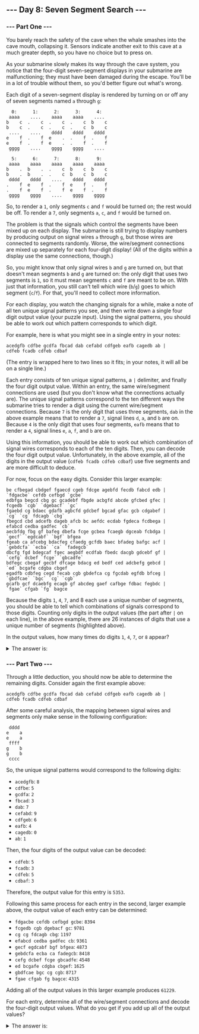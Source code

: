 ## --- Day 8: Seven Segment Search ---

### --- Part One ---

You barely reach the safety of the cave when the whale smashes into the cave mouth, collapsing it. Sensors indicate
another exit to this cave at a much greater depth, so you have no choice but to press on.

As your submarine slowly makes its way through the cave system, you notice that the four-digit seven-segment displays in
your submarine are malfunctioning; they must have been damaged during the escape. You'll be in a lot of trouble without
them, so you'd better figure out what's wrong.

Each digit of a seven-segment display is rendered by turning on or off any of seven segments named `a` through `g`:

```
  0:      1:      2:      3:      4:
 aaaa    ....    aaaa    aaaa    ....
b    c  .    c  .    c  .    c  b    c
b    c  .    c  .    c  .    c  b    c
 ....    ....    dddd    dddd    dddd
e    f  .    f  e    .  .    f  .    f
e    f  .    f  e    .  .    f  .    f
 gggg    ....    gggg    gggg    ....

  5:      6:      7:      8:      9:
 aaaa    aaaa    aaaa    aaaa    aaaa
b    .  b    .  .    c  b    c  b    c
b    .  b    .  .    c  b    c  b    c
 dddd    dddd    ....    dddd    dddd
.    f  e    f  .    f  e    f  .    f
.    f  e    f  .    f  e    f  .    f
 gggg    gggg    ....    gggg    gggg
```

So, to render a `1`, only segments `c` and `f` would be turned on; the rest would be off. To render a `7`, only
segments `a`, `c`, and `f` would be turned on.

The problem is that the signals which control the segments have been mixed up on each display. The submarine is still
trying to display numbers by producing output on signal wires `a` through `g`, but those wires are connected to segments
randomly. Worse, the wire/segment connections are mixed up separately for each four-digit display! (All of the digits
within a display use the same connections, though.)

So, you might know that only signal wires `b` and `g` are turned on, but that doesn't mean segments `b` and `g` are
turned on: the only digit that uses two segments is `1`, so it must mean segments `c` and `f` are meant to be on. With
just that information, you still can't tell which wire (`b`/`g`) goes to which segment (`c`/`f`). For that, you'll need
to collect more information.

For each display, you watch the changing signals for a while, make a note of all ten unique signal patterns you see, and
then write down a single four digit output value (your puzzle input). Using the signal patterns, you should be able to
work out which pattern corresponds to which digit.

For example, here is what you might see in a single entry in your notes:

```
acedgfb cdfbe gcdfa fbcad dab cefabd cdfgeb eafb cagedb ab |
cdfeb fcadb cdfeb cdbaf
```

(The entry is wrapped here to two lines so it fits; in your notes, it will all be on a single line.)

Each entry consists of ten unique signal patterns, a `|` delimiter, and finally the four digit output value. Within an
entry, the same wire/segment connections are used (but you don't know what the connections actually are). The unique
signal patterns correspond to the ten different ways the submarine tries to render a digit using the current
wire/segment connections. Because `7` is the only digit that uses three segments, `dab` in the above example means that
to render a `7`, signal lines `d`, `a`, and `b` are on. Because `4` is the only digit that uses four segments, `eafb`
means that to render a `4`, signal lines `e`, `a`, `f`, and `b` are on.

Using this information, you should be able to work out which combination of signal wires corresponds to each of the ten
digits. Then, you can decode the four digit output value. Unfortunately, in the above example, all of the digits in the
output value (`cdfeb fcadb cdfeb cdbaf`) use five segments and are more difficult to deduce.

For now, focus on the easy digits. Consider this larger example:

```
be cfbegad cbdgef fgaecd cgeb fdcge agebfd fecdb fabcd edb |
`fdgacbe` cefdb cefbgd `gcbe`
edbfga begcd cbg gc gcadebf fbgde acbgfd abcde gfcbed gfec |
fcgedb `cgb` `dgebacf` `gc`
fgaebd cg bdaec gdafb agbcfd gdcbef bgcad gfac gcb cdgabef |
`cg` `cg` fdcagb `cbg`
fbegcd cbd adcefb dageb afcb bc aefdc ecdab fgdeca fcdbega |
efabcd cedba gadfec `cb`
aecbfdg fbg gf bafeg dbefa fcge gcbea fcaegb dgceab fcbdga |
`gecf` `egdcabf` `bgf` bfgea
fgeab ca afcebg bdacfeg cfaedg gcfdb baec bfadeg bafgc acf |
`gebdcfa` `ecba` `ca` `fadegcb`
dbcfg fgd bdegcaf fgec aegbdf ecdfab fbedc dacgb gdcebf gf |
`cefg` dcbef `fcge` `gbcadfe`
bdfegc cbegaf gecbf dfcage bdacg ed bedf ced adcbefg gebcd |
`ed` bcgafe cdgba cbgef
egadfb cdbfeg cegd fecab cgb gbdefca cg fgcdab egfdb bfceg |
`gbdfcae` `bgc` `cg` `cgb`
gcafb gcf dcaebfg ecagb gf abcdeg gaef cafbge fdbac fegbdc |
`fgae` cfgab `fg` bagce
```

Because the digits `1`, `4`, `7`, and 8 each use a unique number of segments, you should be able to tell which
combinations of signals correspond to those digits. Counting only digits in the output values (the part after `|` on
each line), in the above example, there are 26 instances of digits that use a unique number of segments (highlighted
above).

In the output values, how many times do digits `1`, `4`, `7`, or `8` appear?

<details>
  	<summary>The answer is:</summary>
	284
</details>

### --- Part Two ---

Through a little deduction, you should now be able to determine the remaining digits. Consider again the first example
above:

```
acedgfb cdfbe gcdfa fbcad dab cefabd cdfgeb eafb cagedb ab |
cdfeb fcadb cdfeb cdbaf
```

After some careful analysis, the mapping between signal wires and segments only make sense in the following
configuration:

```
 dddd
e    a
e    a
 ffff
g    b
g    b
 cccc
```

So, the unique signal patterns would correspond to the following digits:

- `acedgfb`: `8`
- `cdfbe`: `5`
- `gcdfa`: `2`
- `fbcad`: `3`
- `dab`: `7`
- `cefabd`: `9`
- `cdfgeb`: `6`
- `eafb`: `4`
- `cagedb`: `0`
- `ab`: `1`

Then, the four digits of the output value can be decoded:

- `cdfeb`: `5`
- `fcadb`: `3`
- `cdfeb`: `5`
- `cdbaf`: `3`

Therefore, the output value for this entry is `5353`.

Following this same process for each entry in the second, larger example above, the output value of each entry can be
determined:

- `fdgacbe cefdb cefbgd gcbe`: `8394`
- `fcgedb cgb dgebacf gc`: `9781`
- `cg cg fdcagb cbg`: `1197`
- `efabcd cedba gadfec cb`: `9361`
- `gecf egdcabf bgf bfgea`: `4873`
- `gebdcfa ecba ca fadegcb`: `8418`
- `cefg dcbef fcge gbcadfe`: `4548`
- `ed bcgafe cdgba cbgef`: `1625`
- `gbdfcae bgc cg cgb`: `8717`
- `fgae cfgab fg bagce`: `4315`

Adding all of the output values in this larger example produces `61229`.

For each entry, determine all of the wire/segment connections and decode the four-digit output values. What do you get
if you add up all of the output values?

<details>
  	<summary>The answer is:</summary>
	973499
</details>
